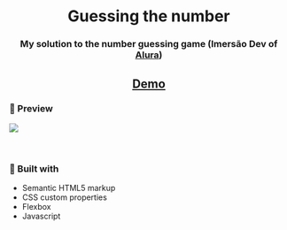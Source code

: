 <h1 align="center">Guessing the number</h1>

<div align="center">
  <h3>My solution to the number guessing game (Imersão Dev of <a href="https://www.alura.com.br/" target="_blank">Alura</a>)</h3>
</div>
<div align="center">
  <h2>
    <a href="https://leonardoyz.github.io/Guess-The-Secret-Number/">
      Demo
    </a>
  </h2>
</div>

<div> 
  <h3>👀 Preview</h3>
  <img src="./readme-files/project-preview.gif">
</div>
<br>

#
<h3>🔨 Built with</h3>

<ul>
  <li>Semantic HTML5 markup</li>
  <li>CSS custom properties</li>
  <li>Flexbox</li>
  <li>Javascript</li>
</ul>
